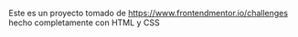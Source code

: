 Este es un proyecto tomado de https://www.frontendmentor.io/challenges hecho completamente con HTML y CSS
